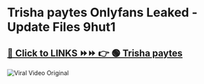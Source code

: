 
 # Trisha paytes Onlyfans Leaked - Update Files 9hut1

## <h2><a href="https://clipsfans.com/Trisha_paytes&ref=git">🔗 Click to LINKS ⏩⏩ 👉 🟢 Trisha paytes </a></h2>

<a href="https://clipsfans.com/Trisha_paytes&ref=git" rel="nofollow" data-target="animated-image.originalLink"><img src="https://i.ibb.co.com/xMMVF88/686577567.gif" alt="Viral Video Original" style="max-width: 100%; display: inline-block;" data-target="animated-image.originalImage"></a>


